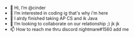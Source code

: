 - 👋 Hi, I’m @cinder
- 👀 I’m interested in coding ig that's why i'm here
- 🌱 I alrdy finished taking AP CS and ik Java
- 💞️ I’m looking to collaborate on our relationship ;) jk jk
- 📫 How to reach me thru discord nightmare#1560 add me

<!---
cinder-code/cinder-code is a ✨ special ✨ repository because its `README.md` (this file) appears on your GitHub profile.
You can click the Preview link to take a look at your changes.
--->
